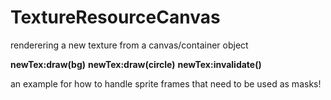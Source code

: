 # TextureResourceCanvas
renderering a new texture from a canvas/container object


**newTex:draw(bg)**
**newTex:draw(circle)**
**newTex:invalidate()**


an example for how to handle sprite frames that need to be used as masks!
